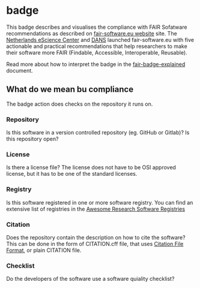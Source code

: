 # badge

This badge describes and visualises the compliance with FAIR Sofatware
recommendations as described on [fair-software.eu website](https://fair-software.eu/) site.
The [Netherlands eScience Center](https://www.esciencecenter.nl/) and [DANS](https://dans.knaw.nl/) launched fair-software.eu with five
actionable and practical recommendations that help researchers to make their
software more FAIR (Findable, Accessible, Interoperable, Reusable).

Read more about how to interpret the badge in the [fair-badge-explained](fair-badge-explained.md) document.

## What do we mean bu compliance
The badge action does checks on the repository it runs on.

### Repository
Is this software in a version controlled repository (eg. GitHub or Gitlab)?
Is this repository open?

### License
Is there a license file? The license does not have to be OSI approved license, but it has to be one of the standard licenses.

### Registry
Is this software registered in one or more software registry. You can find an extensive list of registries in the [Awesome Research Software Registries](https://github.com/NLeSC/awesome-research-software-registries)

### Citation
Does the repository contain the description on how to cite the software? This can be done in the form of CITATION.cff file, that uses [Citation File Format](https://citation-file-format.github.io/), or plain CITATION file.

### Checklist
Do the developers of the software use a software quiality checklist?
